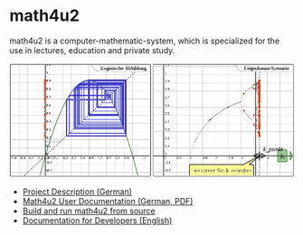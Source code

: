 math4u2
=======

math4u2 is a computer-mathematic-system, which is specialized for the use in lectures, education and private study.

![image](https://github.com/fennstef/math4u2/blob/master/doc/images/image02.jpg?raw=true)

- <a href="Projektbeschreibung.md">Project Description (German)</a>
- <a href="doc/math4u2-doc_2_1.pdf?raw=true">Math4u2 User Documentation (German, PDF)</a>
- <a href="BuildFromSource.md">Build and run math4u2 from source</a>
- <a href="DeveloperDocumentation.md">Documentation for Developers (English)</a> 
